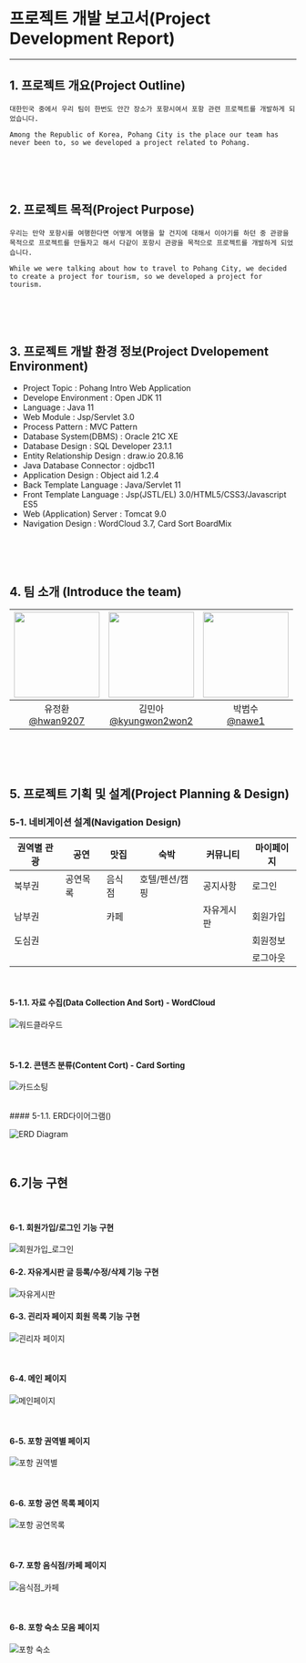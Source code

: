 # 프로젝트 개발 보고서(Project Development Report)
-----------------------------------------------
## 1. 프로젝트 개요(Project Outline)
    
    대한민국 중에서 우리 팀이 한번도 안간 장소가 포항시여서 포항 관련 프로젝트를 개발하게 되었습니다.

    Among the Republic of Korea, Pohang City is the place our team has never been to, so we developed a project related to Pohang.
	
    
<br><br><br>

## 2. 프로젝트 목적(Project Purpose)
    
    우리는 만약 포항시를 여행한다면 어떻게 여행을 할 건지에 대해서 이야기를 하던 중 관광을 목적으로 프로젝트를 만들자고 해서 다같이 포항시 관광을 목적으로 프로젝트를 개발하게 되었습니다.

    While we were talking about how to travel to Pohang City, we decided to create a project for tourism, so we developed a project for tourism.
	

<br><br><br>

## 3. 프로젝트 개발 환경 정보(Project Dvelopement Environment)

- Project Topic : Pohang Intro Web Application
- Develope Environment : Open JDK 11
- Language : Java 11
- Web Module : Jsp/Servlet 3.0
- Process Pattern : MVC Pattern
- Database System(DBMS) : Oracle 21C XE
- Database Design : SQL Developer 23.1.1
- Entity Relationship Design : draw.io 20.8.16
- Java Database Connector : ojdbc11
- Application Design : Object aid 1.2.4
- Back Template Language : Java/Servlet 11
- Front Template Language : Jsp(JSTL/EL) 3.0/HTML5/CSS3/Javascript ES5
- Web (Application) Server : Tomcat 9.0
- Navigation Design : WordCloud 3.7, Card Sort BoardMix
  
<!-- * **Database :** <img src="https://img.shields.io/badge/mariaDB-003545?style=for-the-badge&logo=mariaDB&logoColor=white"/>
  
* **Backend :**  <img src="https://img.shields.io/badge/oracle-F80000?style=for-the-badge&logo=oracle&logoColor=white"/>
  
* **Frontend :** <img src="https://img.shields.io/badge/html5-E34F26?style=for-the-badge&logo=html5&logoColor=white"/> <img src="https://img.shields.io/badge/css-1572B6?style=for-the-badge&logo=css3&logoColor=white"/> <img src="https://img.shields.io/badge/javascript-F7DF1E?style=for-the-badge&logo=javascript&logoColor=black"/><br/>
  
* **CI/CD :** <img src="https://img.shields.io/badge/github-181717?style=for-the-badge&logo=github&logoColor=white">  -->
<br><br><br>

## 4. 팀 소개 (Introduce the team)
<center>

|<img src="https://avatars.githubusercontent.com/u/160584145?v=4" width="150" height="150"/>|<img src="https://avatars.githubusercontent.com/u/110553201?v=4" width="150" height="150"/>|<img src="https://avatars.githubusercontent.com/u/161221357?v=4" width="150" height="150"/>
|:-:|:-:|:-:|
|유정환<br/>[@hwan9207](https://github.com/hwan9207)|김민아<br/>[@kyungwon2won2](https://github.com/kyungwon2won2)|박범수<br/>[@nawe1](https://github.com/nawe1)|

</center>

<br><br><br>


## 5. 프로젝트 기획 및 설계(Project Planning & Design)

### 5-1. 네비게이션 설계(Navigation Design)

| 권역별 관광 | 공연  | 맛집  | 숙박 | 커뮤니티 | 마이페이지 |
|------------|-----  |------ |-----|---------|------------|
| 북부권    | 공연목록 | 음식점|호텔/펜션/캠핑 | 공지사항    |로그인
| 남부권    |         | 카페  |               | 자유게시판 | 회원가입  
| 도심권    |         |       |              |            | 회원정보
|           |         |      |               |            | 로그아웃       
<br>

#### 5-1.1. 자료 수집(Data Collection And Sort) - WordCloud

![워드클라우드](https://github.com/nawe1/team01/assets/161221357/620ddca5-6402-4a69-b625-d474e7111606)

<br>

#### 5-1.2. 콘텐츠 분류(Content Cort) - Card Sorting

![카드소팅](https://github.com/nawe1/team01/assets/161221357/0c28f22a-402e-411f-8f7b-810bf4d93374)

<br>
#### 5-1.1. ERD다이어그램() 

![ERD Diagram](https://github.com/nawe1/team01/assets/161221357/0fef539e-aca0-4703-92b4-efdc3ef92224) 

<br>

## 6.기능 구현

<br>

####  6-1. 회원가입/로그인 기능 구현

![회원가입_로그인](https://github.com/nawe1/team01/assets/161221357/05f358ad-1937-4cac-9818-47ef4cd791b0)
<br>

#### 6-2. 자유게시판 글 등록/수정/삭제 기능 구현

![자유게시판](https://github.com/nawe1/team01/assets/161221357/84d9efa8-273d-47b0-b40a-98e1cb4021f7)
<br>

#### 6-3. 괸리자 페이지 회원 목록 기능 구현
![괸리자 페이지](https://github.com/nawe1/team01/assets/161221357/ab9d04cc-51e9-465c-a8f2-7a244d48dcb9)

<br>

#### 6-4. 메인 페이지 
![메인페이지](https://github.com/nawe1/team01/assets/161221357/d3e3b15b-2adf-499e-92aa-2f2aecd1541a)

<br>

#### 6-5. 포항 권역별  페이지
![포항 권역별](https://github.com/nawe1/team01/assets/161221357/fc110b47-f3bd-4441-a424-a465c46c5871)

<br>

#### 6-6. 포항 공연 목록  페이지
![포항 공연목록](https://github.com/nawe1/team01/assets/161221357/746b37ae-537a-4597-9237-2e17b2dcd60e)

<br>

#### 6-7. 포항 음식점/카페 페이지
![음식점_카페](https://github.com/nawe1/team01/assets/161221357/d9a91abb-fdb4-40c4-83da-c207e5f1dd6c)

<br>

#### 6-8. 포항 숙소 모음  페이지
![포항 숙소](https://github.com/nawe1/team01/assets/161221357/fbb84949-b4ad-4151-a3d5-8f7869235aa8)

<br>
